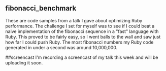 ## fibonacci_benchmark
These are code samples from a talk I gave about optimizing Ruby performance. The challenge I set for myself was to see if I could beat a naive implementation of the fibonacci sequence in a "fast" language with Ruby. This proved to be fairly easy, so I went balls to the wall and saw just how far I could push Ruby. The most fibonacci numbers my Ruby code generated in under a second was around 10,000,000.

##screencast
I'm recording a screencast of my talk this week and will be uploading it soon.
